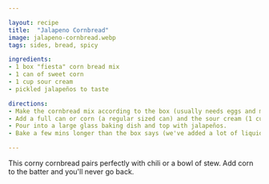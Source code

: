 ```yaml
---

layout: recipe
title:  "Jalapeno Cornbread"
image: jalapeno-cornbread.webp
tags: sides, bread, spicy

ingredients:
- 1 box "fiesta" corn bread mix
- 1 can of sweet corn
- 1 cup sour cream
- pickled jalapeños to taste

directions:
- Make the cornbread mix according to the box (usually needs eggs and milk).
- Add a full can or corn (a regular sized can) and the sour cream (1 cup).
- Pour into a large glass baking dish and top with jalapeños.
- Bake a few mins longer than the box says (we've added a lot of liquid).

---
```


This corny cornbread pairs perfectly with chili or a bowl of stew. Add corn to the batter and you'll never go back.